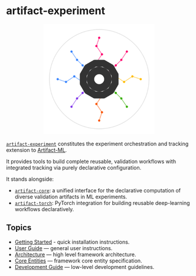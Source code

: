 # artifact-experiment

<p align="center">
  <img src="assets/artifact_ml_logo.svg" width="300" alt="Artifact-ML Logo">
</p>

[`artifact-experiment`](https://github.com/vasileios-ektor-papoulias/artifact-ml/artifact-experiment) constitutes the experiment orchestration and tracking extension to [Artifact-ML](https://github.com/vasileios-ektor-papoulias/artifact-ml).

It provides tools to build complete reusable, validation workflows with integrated tracking via purely declarative configuration.

It stands alongside:

- [`artifact-core`](https://github.com/vasileios-ektor-papoulias/artifact-ml/tree/main/artifact-core): a unified interface for the declarative computation of diverse validation artifacts in ML experiments.
- [`artifact-torch`](https://github.com/vasileios-ektor-papoulias/artifact-ml/tree/main/artifact-torch): PyTorch integration for building reusable deep-learning workflows declaratively.

## Topics

- [Getting Started](getting_started.md) - quick installation instructions.
- [User Guide](user_guide.md) — general user instructions.
- [Architecture](architecture.md) — high level framework architecture.  
- [Core Entities](core_entities.md) — framework core entity specification.
- [Development Guide](development_guide.md) — low-level development guidelines.